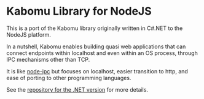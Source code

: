 # Kabomu Library for NodeJS

This is a port of the Kabomu library originally written in C#.NET to the NodeJS platform.

In a nutshell, Kabomu enables building quasi web applications that can connect endpoints within localhost and even within an OS process, through IPC mechanisms other than TCP.

It is like [node-ipc](https://www.npmjs.com/package/node-ipc) but focuses on localhost,
easier transition to http, and ease of porting to other programming languages.

See the [repository for the .NET version](https://github.com/aaronicsubstances/cskabomu) for more details.